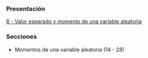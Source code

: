 ### Presentación

[6 - Valor esperado y momento de una variable aleatoria](https://www.overleaf.com/read/sddgrhxfdtjs#ff3cb6)

### Secciones
- Momentos de una variable aleatoria (14 - 28)